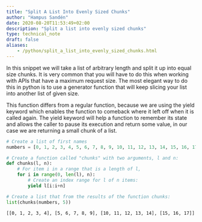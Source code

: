 ```yaml
---
title: "Split A List Into Evenly Sized Chunks"
author: "Hampus Sandén"
date: 2020-08-20T11:53:49+02:00
description: "Split a list into evenly sized chunks"
type: technical_note
draft: false
aliases:
    - /python/split_a_list_into_evenly_sized_chunks.html
---
```

In this snippet we will take a list of arbitrary length and split it up into equal size chunks. It is very common that you will have to do this when working with APIs that have a maximum request size. The most elegant way to do this in python is to use a generator function that will keep slicing your list into another list of given size.

This function differs from a regular function, because we are using the yield keyword which enables the function to comeback where it left off when it is called again. The yield keyword will help a function to remember its state and allows the caller to pause its execution and return some value, in our case we are returning a small chunk of a list.


```python
# Create a list of first names
numbers = [0, 1, 2, 3, 4, 5, 6, 7, 8, 9, 10, 11, 12, 13, 14, 15, 16, 17]
```


```python
# Create a function called "chunks" with two arguments, l and n:
def chunks(l, n):
    # For item i in a range that is a length of l,
    for i in range(0, len(l), n):
        # Create an index range for l of n items:
        yield l[i:i+n]
```


```python
# Create a list that from the results of the function chunks:
list(chunks(numbers, 5))
```


    



    [[0, 1, 2, 3, 4], [5, 6, 7, 8, 9], [10, 11, 12, 13, 14], [15, 16, 17]]




